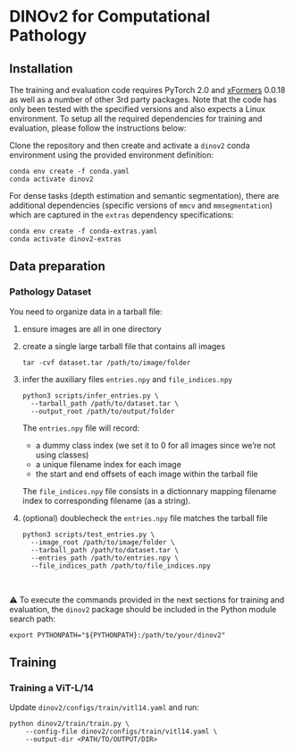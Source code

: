 # DINOv2 for Computational Pathology

## Installation

The training and evaluation code requires PyTorch 2.0 and [xFormers](https://github.com/facebookresearch/xformers) 0.0.18 as well as a number of other 3rd party packages. Note that the code has only been tested with the specified versions and also expects a Linux environment. To setup all the required dependencies for training and evaluation, please follow the instructions below:

Clone the repository and then create and activate a `dinov2` conda environment using the provided environment definition:

```shell
conda env create -f conda.yaml
conda activate dinov2
```

For dense tasks (depth estimation and semantic segmentation), there are additional dependencies (specific versions of `mmcv` and `mmsegmentation`) which are captured in the `extras` dependency specifications:

```shell
conda env create -f conda-extras.yaml
conda activate dinov2-extras
```

## Data preparation

### Pathology Dataset

You need to organize data in a tarball file:

1. ensure images are all in one directory
2. create a single large tarball file that contains all images

    ```shell
    tar -cvf dataset.tar /path/to/image/folder
    ```

3. infer the auxiliary files `entries.npy` and `file_indices.npy`

    ```shell
    python3 scripts/infer_entries.py \
      --tarball_path /path/to/dataset.tar \
      --output_root /path/to/output/folder
    ```

    The `entries.npy` file will record:
    - a dummy class index (we set it to 0 for all images since we’re not using classes)
    - a unique filename index for each image
    - the start and end offsets of each image within the tarball file

    The `file_indices.npy` file consists in a dictionnary mapping filename index to corresponding filename (as a string).

4. (optional) doublecheck the `entries.npy` file matches the tarball file

    ```shell
    python3 scripts/test_entries.py \
      --image_root /path/to/image/folder \
      --tarball_path /path/to/dataset.tar \
      --entries_path /path/to/entries.npy \
      --file_indices_path /path/to/file_indices.npy
    ```


<br />

:warning: To execute the commands provided in the next sections for training and evaluation, the `dinov2` package should be included in the Python module search path:

```shell
export PYTHONPATH="${PYTHONPATH}:/path/to/your/dinov2"
```

## Training

### Training a ViT-L/14

Update `dinov2/configs/train/vitl14.yaml` and run:

```shell
python dinov2/train/train.py \
    --config-file dinov2/configs/train/vitl14.yaml \
    --output-dir <PATH/TO/OUTPUT/DIR>
```